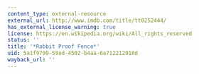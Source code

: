 ```yaml
---
content_type: external-resource
external_url: http://www.imdb.com/title/tt0252444/
has_external_license_warning: true
license: https://en.wikipedia.org/wiki/All_rights_reserved
status: ''
title: '*Rabbit Proof Fence*'
uid: 5a1f9799-59ad-4502-b4aa-6a712212918d
wayback_url: ''
---
```

